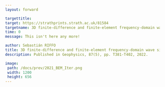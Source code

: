 ```yaml
---
layout: forward

targettitle: 
target: https://strathprints.strath.ac.uk/81584
targetname: 3D finite-difference and finite-element frequency-domain wave simulation with multilevel optimized additive Schwarz domain-decomposition preconditioner
time: 0
message: This isn't here any more!

author: Sebastián RIFFO
title: 3D finite-difference and finite-element frequency-domain wave simulation with multilevel optimized additive Schwarz domain-decomposition preconditioner, A tool for full-waveform inversion of sparse node datasets
description: Published in Geophysics, 87(5), pp. T381-T402, 2022.

image: 
 path: /docs/prev/2021_BEM_Iter.png
 width: 1200	
 height: 656
---
```


